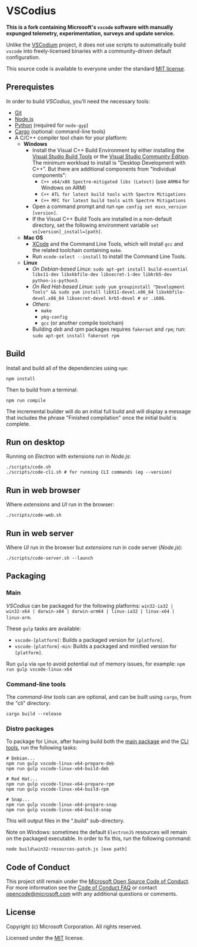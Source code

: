 # VSCodius

**This is a fork containing Microsoft's `vscode` software with manually expunged telemetry, experimentation, surveys and update service.**

Unlike the [VSCodium](https://github.com/VSCodium/vscodium) project, it does not use scripts to automatically build `vscode` into freely-licensed binaries with a community-driven default configuration.

This source code is available to everyone under the standard [MIT license](LICENSE.txt).

## Prerequistes

In order to build *VSCodius*, you'll need the necessary tools:

- [Git](https://git-scm.com/)
- [Node.js](https://nodejs.org/)
- [Python](https://www.python.org/downloads/) (required for `node-gyp`)
- [Cargo](https://www.rust-lang.org/tools/install) (optional: command-line tools)
- A C/C++ compiler tool chain for your platform:
  - **Windows**
    - Install the Visual C++ Build Environment by either installing the [Visual Studio Build Tools](https://visualstudio.microsoft.com/thank-you-downloading-visual-studio/?sku=BuildTools) or the [Visual Studio Community Edition](https://visualstudio.microsoft.com/thank-you-downloading-visual-studio/?sku=Community). The minimum workload to install is "Desktop Development with C++". But there are additional components from "Individual components":
      - `C++ x64/x86 Spectre-mitigated libs (Latest)` (use `ARM64` for Windows on ARM)
      - `C++ ATL for latest build tools with Spectre Mitigations`
      - `C++ MFC for latest build tools with Spectre Mitigations`
	- Open a command prompt and run `npm config set msvs_version [version]`.
	- If the Visual C++ Build Tools are installed in a non-default directory, set the following environment variable `set vs[version]_install=[path]`.
  - **Mac OS**
    - [XCode](https://developer.apple.com/xcode/downloads/) and the Command Line Tools, which will install `gcc` and the related toolchain containing `make`.
    - Run `xcode-select --install` to install the Command Line Tools.
  - **Linux**
    - *On Debian-based Linux*: `sudo apt-get install build-essential libx11-dev libxkbfile-dev libsecret-1-dev libkrb5-dev python-is-python3`.
    - *On Red Hat-based Linux*: `sudo yum groupinstall "Development Tools" && sudo yum install libX11-devel.x86_64 libxkbfile-devel.x86_64 libsecret-devel krb5-devel # or .i686`.
    - *Others*:
      - `make`
      - `pkg-config`
      - `gcc` (or another compile toolchain)
    - Building *deb* and *rpm* packages requires `fakeroot` and `rpm`; run: `sudo apt-get install fakeroot rpm`

## Build

Install and build all of the dependencies using `npm`:

```
npm install
```

Then to build from a terminal:

```
npm run compile
```

The incremental builder will do an initial full build and will display a message that includes the phrase "Finished compilation" once the initial build is complete.

## Run on desktop

Running on *Electron* with extensions run in *Node.js*:

```
./scripts/code.sh
./scripts/code-cli.sh # for running CLI commands (eg --version)
```

## Run in web browser

Where *extensions* and *UI* run in the browser:

```
./scripts/code-web.sh
```

## Run in web server

Where *UI* run in the browser but *extensions* run in code server (*Node.js*):

```
./scripts/code-server.sh --launch
```

## Packaging

### Main

*VSCodius* can be packaged for the following platforms: `win32-ia32 | win32-x64 | darwin-x64 | darwin-arm64 | linux-ia32 | linux-x64 | linux-arm`.

These `gulp` tasks are available:

- `vscode-[platform]`: Builds a packaged version for `[platform]`.
- `vscode-[platform]-min`: Builds a packaged and minified version for `[platform]`.

Run `gulp` via `npm` to avoid potential out of memory issues, for example: `npm run gulp vscode-linux-x64`

### Command-line tools

The *command-line tools* can are optional, and can be built using `cargo`, from the "cli" directory:

```
cargo build --release
```

### Distro packages

To package for Linux, after having build both the [main package](#main) and the [CLI tools](#command-line-tools), run the following tasks:

```
# Debian...
npm run gulp vscode-linux-x64-prepare-deb
npm run gulp vscode-linux-x64-build-deb

# Red Hat...
npm run gulp vscode-linux-x64-prepare-rpm
npm run gulp vscode-linux-x64-build-rpm

# Snap...
npm run gulp vscode-linux-x64-prepare-snap
npm run gulp vscode-linux-x64-build-snap
```

This will output files in the ".build" sub-directory.

Note on Windows: sometimes the default `ElectronJS` resources will remain on the packaged executable. In order to fix this, run the following command:

```
node build\win32-resources-patch.js [exe path]
```

## Code of Conduct

This project still remain under the [Microsoft Open Source Code of Conduct](https://opensource.microsoft.com/codeofconduct/). For more information see the [Code of Conduct FAQ](https://opensource.microsoft.com/codeofconduct/faq/) or contact [opencode@microsoft.com](mailto:opencode@microsoft.com) with any additional questions or comments.

## License

Copyright (c) Microsoft Corporation. All rights reserved.

Licensed under the [MIT](LICENSE.txt) license.
